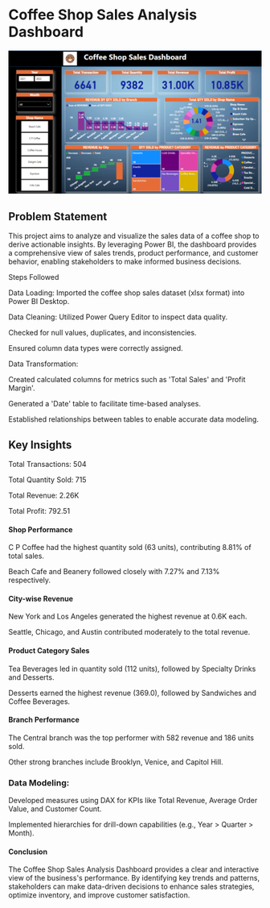 # Coffee Shop Sales Analysis Dashboard
![Dashboard Overview](https://github.com/SakshiLokulwar/Coffee-Shop-Sales-Dashboard/blob/main/Dashboard%20Preview.png)

## Problem Statement
This project aims to analyze and visualize the sales data of a coffee shop to derive actionable insights. By leveraging Power BI, the dashboard provides a comprehensive view of sales trends, product performance, and customer behavior, enabling stakeholders to make informed business decisions.

Steps Followed

Data Loading: Imported the coffee shop sales dataset (xlsx format) into Power BI Desktop.

Data Cleaning:
Utilized Power Query Editor to inspect data quality.

Checked for null values, duplicates, and inconsistencies.

Ensured column data types were correctly assigned.


Data Transformation:

Created calculated columns for metrics such as 'Total Sales' and 'Profit Margin'.

Generated a 'Date' table to facilitate time-based analyses.

Established relationships between tables to enable accurate data modeling.

## Key Insights

Total Transactions: 504

Total Quantity Sold: 715

Total Revenue: 2.26K

Total Profit: 792.51

#### Shop Performance
C P Coffee had the highest quantity sold (63 units), contributing 8.81% of total sales.

Beach Cafe and Beanery followed closely with 7.27% and 7.13% respectively.

#### City-wise Revenue
New York and Los Angeles generated the highest revenue at 0.6K each.

Seattle, Chicago, and Austin contributed moderately to the total revenue.

#### Product Category Sales
Tea Beverages led in quantity sold (112 units), followed by Specialty Drinks and Desserts.

Desserts earned the highest revenue (369.0), followed by Sandwiches and Coffee Beverages.

#### Branch Performance
The Central branch was the top performer with 582 revenue and 186 units sold.

Other strong branches include Brooklyn, Venice, and Capitol Hill.


### Data Modeling:

Developed measures using DAX for KPIs like Total Revenue, Average Order Value, and Customer Count.

Implemented hierarchies for drill-down capabilities (e.g., Year > Quarter > Month).




#### Conclusion

The Coffee Shop Sales Analysis Dashboard provides a clear and interactive view of the business's performance. By identifying key trends and patterns, stakeholders can make data-driven decisions to enhance sales strategies, optimize inventory, and improve customer satisfaction.

